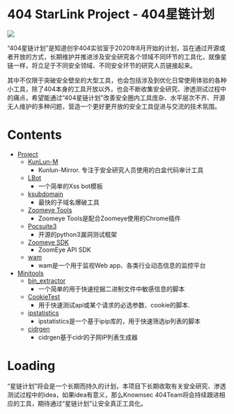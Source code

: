 # 404 StarLink Project - 404星链计划

![](./logo.png)

“404星链计划”是知道创宇404实验室于2020年8月开始的计划，旨在通过开源或者开放的方式，长期维护并推进涉及安全研究各个领域不同环节的工具化，就像星链一样，将立足于不同安全领域、不同安全环节的研究人员链接起来。

其中不仅限于突破安全壁垒的大型工具，也会包括涉及到优化日常使用体验的各种小工具，除了404本身的工具开放以外，也会不断收集安全研究、渗透测试过程中的痛点，希望能通过“404星链计划”改善安全圈内工具庞杂、水平层次不齐、开源无人维护的多种问题，营造一个更好更开放的安全工具促进与交流的技术氛围。

# Contents

* [Project](#project)
  * [KunLun-M](https://github.com/knownsec/404StarLink-Project/blob/master/TOOLS_README.md#kunlun-m)
    * Kunlun-Mirror. 专注于安全研究人员使用的白盒代码审计工具
  * [LBot](https://github.com/knownsec/404StarLink-Project/blob/master/TOOLS_README.md#lbot)
    * 一个简单的Xss bot模板
  * [ksubdomain](https://github.com/knownsec/404StarLink-Project/blob/master/TOOLS_README_zh.md#ksubdomain) 
    *	最快的子域名爆破工具
  * [Zoomeye Tools](https://github.com/knownsec/404StarLink-Project/blob/master/TOOLS_README_zh.md#zoomeye-tools)
    *	Zoomeye Tools是配合Zoomeye使用的Chrome插件
  * [Pocsuite3](https://github.com/knownsec/404StarLink-Project/blob/master/TOOLS_README_zh.md#pocsuite3)
    *	开源的python3漏洞测试框架
  * [Zoomeye SDK](https://github.com/knownsec/404StarLink-Project/blob/master/TOOLS_README_zh.md#zoomeye-sdk)
    *	ZoomEye API SDK
  * [wam](https://github.com/knownsec/404StarLink-Project/blob/master/TOOLS_README_zh.md#wam)
    *	wam是一个用于监视Web app、各类行业动态信息的监控平台
* [Minitools](#minitools)
  * [bin_extractor](https://github.com/knownsec/404StarLink-Project/blob/master/TOOLS_README.md#bin-extractor)
    * 一个简单的用于快速挖掘二进制文件中敏感信息的脚本
   * [CookieTest](https://github.com/knownsec/404StarLink-Project/blob/master/TOOLS_README.md#cookietest)
      * 用于快速测试api或某个请求的必选参数、cookie的脚本.
  * [ipstatistics](https://github.com/knownsec/404StarLink-Project/blob/master/TOOLS_README_zh.md#ipstatistics)
    * ipstatistics是一个基于ipip库的，用于快速筛选ip列表的脚本
  * [cidrgen](https://github.com/knownsec/404StarLink-Project/blob/master/TOOLS_README_zh.md#cidrgen)
    * cidrgen基于cidr的子网IP列表生成器



# Loading

“星链计划”将会是一个长期而持久的计划，本项目下长期收取有关安全研究、渗透测试过程中的idea，如果idea有意义，那么Knownsec 404Team将会持续跟进相应的工具，期待通过“星链计划”让安全真正工具化。